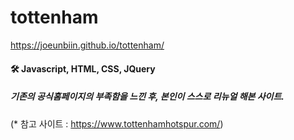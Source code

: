 # tottenham

https://joeunbiin.github.io/tottenham/

#### 🛠 Javascript, HTML, CSS, JQuery

##### 기존의 공식홈페이지의 부족함을 느낀 후, 본인이 스스로 리뉴얼 해본 사이트.

(* 참고 사이트 : https://www.tottenhamhotspur.com/)

